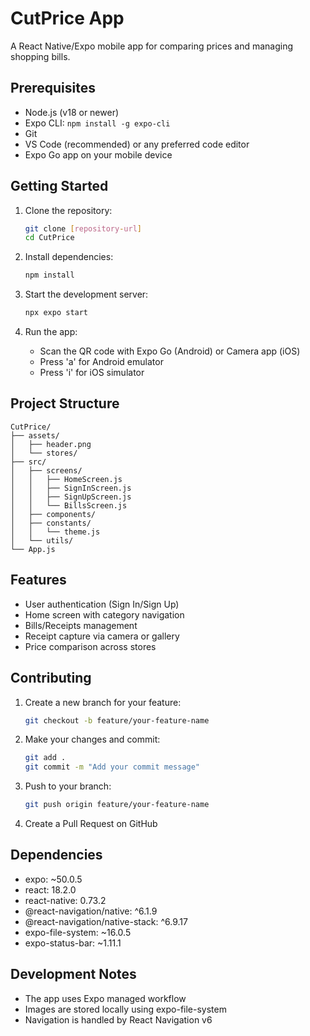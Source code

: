 # CutPrice App

A React Native/Expo mobile app for comparing prices and managing shopping bills.

## Prerequisites

- Node.js (v18 or newer)
- Expo CLI: `npm install -g expo-cli`
- Git
- VS Code (recommended) or any preferred code editor
- Expo Go app on your mobile device

## Getting Started

1. Clone the repository:
   ```bash
   git clone [repository-url]
   cd CutPrice
   ```

2. Install dependencies:
   ```bash
   npm install
   ```

3. Start the development server:
   ```bash
   npx expo start
   ```

4. Run the app:
   - Scan the QR code with Expo Go (Android) or Camera app (iOS)
   - Press 'a' for Android emulator
   - Press 'i' for iOS simulator

## Project Structure

```
CutPrice/
├── assets/
│   ├── header.png
│   └── stores/
├── src/
│   ├── screens/
│   │   ├── HomeScreen.js
│   │   ├── SignInScreen.js
│   │   ├── SignUpScreen.js
│   │   └── BillsScreen.js
│   ├── components/
│   ├── constants/
│   │   └── theme.js
│   └── utils/
└── App.js
```

## Features

- User authentication (Sign In/Sign Up)
- Home screen with category navigation
- Bills/Receipts management
- Receipt capture via camera or gallery
- Price comparison across stores

## Contributing

1. Create a new branch for your feature:
   ```bash
   git checkout -b feature/your-feature-name
   ```

2. Make your changes and commit:
   ```bash
   git add .
   git commit -m "Add your commit message"
   ```

3. Push to your branch:
   ```bash
   git push origin feature/your-feature-name
   ```

4. Create a Pull Request on GitHub

## Dependencies

- expo: ~50.0.5
- react: 18.2.0
- react-native: 0.73.2
- @react-navigation/native: ^6.1.9
- @react-navigation/native-stack: ^6.9.17
- expo-file-system: ~16.0.5
- expo-status-bar: ~1.11.1

## Development Notes

- The app uses Expo managed workflow
- Images are stored locally using expo-file-system
- Navigation is handled by React Navigation v6 